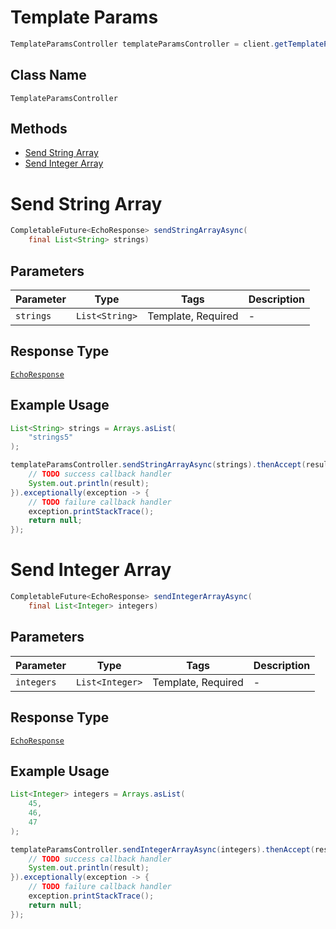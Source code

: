# Template Params

```java
TemplateParamsController templateParamsController = client.getTemplateParamsController();
```

## Class Name

`TemplateParamsController`

## Methods

* [Send String Array](../../doc/controllers/template-params.md#send-string-array)
* [Send Integer Array](../../doc/controllers/template-params.md#send-integer-array)


# Send String Array

```java
CompletableFuture<EchoResponse> sendStringArrayAsync(
    final List<String> strings)
```

## Parameters

| Parameter | Type | Tags | Description |
|  --- | --- | --- | --- |
| `strings` | `List<String>` | Template, Required | - |

## Response Type

[`EchoResponse`](../../doc/models/echo-response.md)

## Example Usage

```java
List<String> strings = Arrays.asList(
    "strings5"
);

templateParamsController.sendStringArrayAsync(strings).thenAccept(result -> {
    // TODO success callback handler
    System.out.println(result);
}).exceptionally(exception -> {
    // TODO failure callback handler
    exception.printStackTrace();
    return null;
});
```


# Send Integer Array

```java
CompletableFuture<EchoResponse> sendIntegerArrayAsync(
    final List<Integer> integers)
```

## Parameters

| Parameter | Type | Tags | Description |
|  --- | --- | --- | --- |
| `integers` | `List<Integer>` | Template, Required | - |

## Response Type

[`EchoResponse`](../../doc/models/echo-response.md)

## Example Usage

```java
List<Integer> integers = Arrays.asList(
    45,
    46,
    47
);

templateParamsController.sendIntegerArrayAsync(integers).thenAccept(result -> {
    // TODO success callback handler
    System.out.println(result);
}).exceptionally(exception -> {
    // TODO failure callback handler
    exception.printStackTrace();
    return null;
});
```

